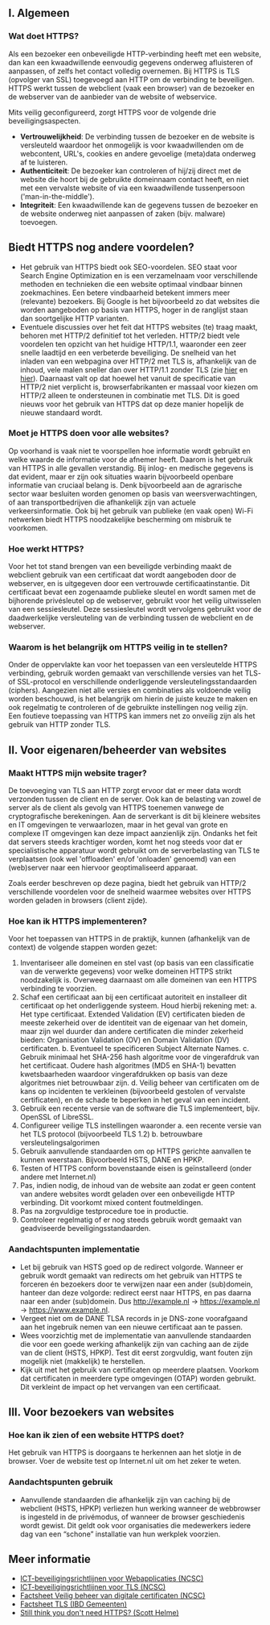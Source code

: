## I. Algemeen

### Wat doet HTTPS?
Als een bezoeker een onbeveiligde HTTP-verbinding heeft met een website, dan kan een kwaadwillende eenvoudig gegevens onderweg afluisteren of aanpassen, of zelfs het contact volledig overnemen. Bij HTTPS is TLS (opvolger van SSL) toegevoegd aan HTTP om de verbinding te beveiligen. HTTPS werkt tussen de webclient (vaak een browser) van de bezoeker en de webserver van de aanbieder van de website of webservice.

Mits veilig geconfigureerd, zorgt HTTPS voor de volgende drie beveiligingsaspecten.

* **Vertrouwelijkheid**: De verbinding tussen de bezoeker en de website is versleuteld waardoor het onmogelijk is voor kwaadwillenden om de webcontent, URL's, cookies en andere gevoelige (meta)data onderweg af te luisteren.
* **Authenticiteit**: De bezoeker kan controleren of hij/zij direct met de website die hoort bij de gebruikte domeinnaam contact heeft, en niet met een vervalste website of via een kwaadwillende tussenpersoon ('man-in-the-middle').
* **Integriteit**: Een kwaadwillende kan de gegevens tussen de bezoeker en de website onderweg niet aanpassen of zaken (bijv. malware) toevoegen.

## Biedt HTTPS nog andere voordelen?
* Het gebruik van HTTPS biedt ook SEO-voordelen. SEO staat voor Search Engine Optimization en is een verzamelnaam voor verschillende methoden en technieken die een website optimaal vindbaar binnen zoekmachines. Een betere vindbaarheid betekent immers meer (relevante) bezoekers. Bij Google is het bijvoorbeeld zo dat websites die worden aangeboden op basis van HTTPS, hoger in de ranglijst staan dan soortgelijke HTTP varianten.
* Eventuele discussies over het feit dat HTTPS websites (te) traag maakt, behoren met HTTP/2 definitief tot het verleden. HTTP/2 biedt vele voordelen ten opzicht van het huidige HTTP/1.1, waaronder een zeer snelle laadtijd en een verbeterde beveiliging. De snelheid van het inladen van een webpagina over HTTP/2 met TLS is, afhankelijk van de inhoud, vele malen sneller dan over HTTP/1.1 zonder TLS (zie [hier](https://www.httpvshttps.com/) en [hier](https://http2.akamai.com/demo)). Daarnaast valt op dat hoewel het vanuit de specificatie van HTTP/2 niet verplicht is, browserfabrikanten er massaal voor kiezen om HTTP/2 alleen te ondersteunen in combinatie met TLS. Dit is goed nieuws voor het gebruik van HTTPS dat op deze manier hopelijk de nieuwe standaard wordt.

### Moet je HTTPS doen voor alle websites?
Op voorhand is vaak niet te voorspellen hoe informatie wordt gebruikt en welke waarde de informatie voor de afnemer heeft. Daarom is het gebruik van HTTPS in alle gevallen verstandig. Bij inlog- en medische gegevens is dat evident, maar er zijn ook situaties waarin bijvoorbeeld openbare informatie van cruciaal belang is. Denk bijvoorbeeld aan de agrarische sector waar besluiten worden genomen op basis van weersverwachtingen, of aan transportbedrijven die afhankelijk zijn van actuele verkeersinformatie. Ook bij het gebruik van publieke (en vaak open) Wi-Fi netwerken biedt HTTPS noodzakelijke bescherming om misbruik te voorkomen.

### Hoe werkt HTTPS?
Voor het tot stand brengen van een beveiligde verbinding maakt de webclient gebruik van een certificaat dat wordt aangeboden door de webserver, en is uitgegeven door een vertrouwde certificaatinstantie. Dit certificaat bevat een zogenaamde publieke sleutel en wordt samen met de bijhorende privésleutel op de webserver, gebruikt voor het veilig uitwisselen van een sessiesleutel. Deze sessiesleutel wordt vervolgens gebruikt voor de daadwerkelijke versleuteling van de verbinding tussen de webclient en de webserver.

### Waarom is het belangrijk om HTTPS veilig in te stellen?
Onder de oppervlakte kan voor het toepassen van een versleutelde HTTPS verbinding, gebruik worden gemaakt van verschillende versies van het TLS- of SSL-protocol en verschillende onderliggende versleutelingsstandaarden (ciphers). Aangezien niet alle versies en combinaties als voldoende veilig worden beschouwd, is het belangrijk om hierin de juiste keuze te maken en ook regelmatig te controleren of de gebruikte instellingen nog veilig zijn. Een foutieve toepassing van HTTPS kan immers net zo onveilig zijn als het gebruik van HTTP zonder TLS.

## II. Voor eigenaren/beheerder van websites

### Maakt HTTPS mijn website trager?
De toevoeging van TLS aan HTTP zorgt ervoor dat er meer data wordt verzonden tussen de client en de server. Ook kan de belasting van zowel de server als de client als gevolg van HTTPS toenemen vanwege de cryptografische berekeningen. Aan de serverkant is dit bij kleinere websites en IT omgevingen te verwaarlozen, maar in het geval van grote en complexe IT omgevingen kan deze impact aanzienlijk zijn. Ondanks het feit dat servers steeds krachtiger worden, komt het nog steeds voor dat er specialistische apparatuur wordt gebruikt om de serverbelasting van TLS te verplaatsen (ook wel 'offloaden' en/of 'onloaden' genoemd) van een (web)server naar een hiervoor geoptimaliseerd apparaat. 

Zoals eerder beschreven op deze pagina, biedt het gebruik van HTTP/2 verschillende voordelen voor de snelheid waarmee websites over HTTPS worden geladen in browsers (client zijde). 

### Hoe kan ik HTTPS implementeren?
Voor het toepassen van HTTPS in de praktijk, kunnen (afhankelijk van de context) de volgende stappen worden gezet:

1. Inventariseer alle domeinen en stel vast (op basis van een classificatie van de verwerkte gegevens) voor welke domeinen HTTPS strikt noodzakelijk is. Overweeg daarnaast om alle domeinen van een HTTPS verbinding te voorzien.
2. Schaf een certificaat aan bij een certificaat autoriteit en installeer dit certificaat op het onderliggende systeem. Houd hierbij rekening met:
a. Het type certificaat. Extended Validation (EV) certificaten bieden de meeste zekerheid over de identiteit van de eigenaar van het domein, maar zijn wel duurder dan andere certificaten die minder zekerheid bieden: Organisation Validation (OV) en Domain Validation (DV) certificaten.
b. Eventueel te specificeren Subject Alternate Names.
c. Gebruik minimaal het SHA-256 hash algoritme voor de vingerafdruk van het certificaat. Oudere hash algoritmes (MD5 en SHA-1) bevatten kwetsbaarheden waardoor vingerafdrukken op basis van deze algoritmes niet betrouwbaar zijn.
d. Veilig beheer van certificaten om de kans op incidenten te verkleinen (bijvoorbeeld gestolen of vervalste certificaten), en de schade te beperken in het geval van een incident.
3. Gebruik een recente versie van de software die TLS implementeert, bijv. OpenSSL of LibreSSL.
4. Configureer veilige TLS instellingen waaronder
a. een recente versie van het TLS protocol (bijvoorbeeld TLS 1.2)
b. betrouwbare versleutelingsalgorimen
5. Gebruik aanvullende standaarden om op HTTPS gerichte aanvallen te kunnen weerstaan. Bijvoorbeeld HSTS, DANE en HPKP.
6. Testen of HTTPS conform bovenstaande eisen is geïnstalleerd (onder andere met Internet.nl)
7. Pas, indien nodig, de inhoud van de website aan zodat er geen content van andere websites wordt geladen over een onbeveiligde HTTP verbinding. Dit voorkomt mixed content foutmeldingen.
8. Pas na zorgvuldige testprocedure toe in productie.
9. Controleer regelmatig of er nog steeds gebruik wordt gemaakt van geadviseerde beveiligingsstandaarden.

### Aandachtspunten implementatie
* Let bij gebruik van HSTS goed op de redirect volgorde. Wanneer er gebruik wordt gemaakt van redirects om het gebruik van HTTPS te forceren én bezoekers door te verwijzen naar een ander (sub)domein, hanteer dan deze volgorde: redirect eerst naar HTTPS, en pas daarna naar een ander (sub)domein. Dus http://example.nl -> https://example.nl -> https://www.example.nl.
* Vergeet niet om de DANE TLSA records in je DNS-zone voorafgaand aan het ingebruik nemen van een nieuwe certificaat aan te passen.
* Wees voorzichtig met de implementatie van aanvullende standaarden die voor een goede werking afhankelijk zijn van caching aan de zijde van de client (HSTS, HPKP). Test dit eerst zorgvuldig, want fouten zijn mogelijk niet (makkelijk) te herstellen.
* Kijk uit met het gebruik van certificaten op meerdere plaatsen. Voorkom dat certificaten in meerdere type omgevingen (OTAP) worden gebruikt. Dit verkleint de impact op het vervangen van een certificaat.

## III. Voor bezoekers van websites

### Hoe kan ik zien of een website HTTPS doet?
Het gebruik van HTTPS is doorgaans te herkennen aan het slotje in de browser. Voer de website test op Internet.nl uit om het zeker te weten.

### Aandachtspunten gebruik
* Aanvullende standaarden die afhankelijk zijn van caching bij de webclient (HSTS, HPKP) verliezen hun werking wanneer de webbrowser is ingesteld in de privémodus, of wanneer de browser geschiedenis wordt gewist. Dit geldt ook voor organisaties die medewerkers iedere dag van een “schone” installatie van hun werkplek voorzien.

## Meer informatie
* [ICT-beveiligingsrichtlijnen voor Webapplicaties (NCSC)](https://www.ncsc.nl/actueel/whitepapers/ict-beveiligingsrichtlijnen-voor-webapplicaties.html)
* [ICT-beveiligingsrichtlijnen voor TLS (NCSC)](https://www.ncsc.nl/actueel/whitepapers/ict-beveiligingsrichtlijnen-voor-transport-layer-security-tls.html)
* [Factsheet Veilig beheer van digitale certificaten (NCSC)](https://www.ncsc.nl/actueel/factsheets/factsheet-veilig-beheer-van-digitale-certificaten.html)
* [Factsheet TLS (IBD Gemeenten)](https://www.ibdgemeenten.nl/3619-2/)
* [Still think you don't need HTTPS? (Scott Helme)](https://scotthelme.co.uk/still-think-you-dont-need-https/)
